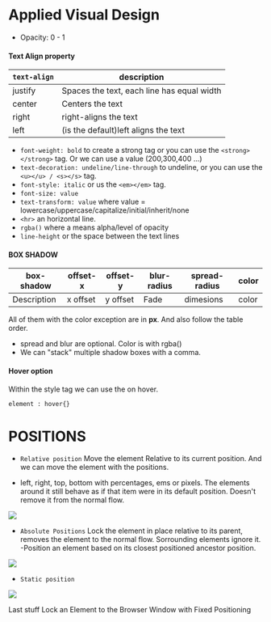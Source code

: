 # Applied Visual Design

- Opacity: 0 - 1

#### Text Align property

|`text-align`| description|
|---|---|
|justify|Spaces the text, each line has equal width|
|center|Centers the text|
|right|right-aligns the text|
|left|(is the default)left aligns the text|

- `font-weight: bold` to create a strong tag or you can use the `<strong></strong>` tag. Or we can use a value (200,300,400 ...)
- `text-decoration: undeline/line-through` to undeline, or you can use the `<u></u> / <s></s>` tag.
- `font-style: italic` or us the `<em></em>` tag.
- `font-size: value`
- `text-transform: value` where value = lowercase/uppercase/capitalize/initial/inherit/none
- `<hr>` an horizontal line.
- `rgba()` where a means  alpha/level of opacity
- `line-height` or the space between the text lines

#### BOX SHADOW

|box-shadow|offset-x|offset-y|blur-radius|spread-radius|color|
|---|---|---|---|---|---| 
|Description|x offset|y offset|Fade|dimesions|color|

All of them with the color exception are in **px**.
 And also follow the table order.
- spread and blur are optional. Color is with rgba()
- We can "stack" multiple shadow boxes with a comma. 

#### Hover option
Within the style tag we can use the on hover.
```html 
element : hover{}
```

# POSITIONS
- `Relative position`
Move the element Relative to its current position. And we can move the element with the positions.
 * left, right, top, bottom with percentages, ems or pixels.
The elements around it still behave as if that item were in its default position. Doesn't remove it from the normal flow.

<img src="https://miro.medium.com/max/910/1*3N2ousp3yth9ovHA8TpDZw.png">

- `Absolute Positions`
Lock the element in place relative to its parent, removes the element to the normal flow. Sorrounding elements ignore it.
 -Position an element based on its closest positioned ancestor position.

<img src="https://miro.medium.com/max/686/1*XDqGjAEa_sNL1OlPQhEb7A.png">

- `Static position`

<img src="https://miro.medium.com/max/858/1*iVt-tUfGKHZyEkspuu7LlQ.png">


Last stuff
Lock an Element to the Browser Window with Fixed Positioning
